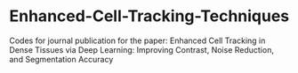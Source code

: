 # Enhanced-Cell-Tracking-Techniques
Codes for journal publication for the paper: Enhanced Cell Tracking in Dense Tissues via Deep Learning: Improving Contrast, Noise Reduction, and Segmentation Accuracy
